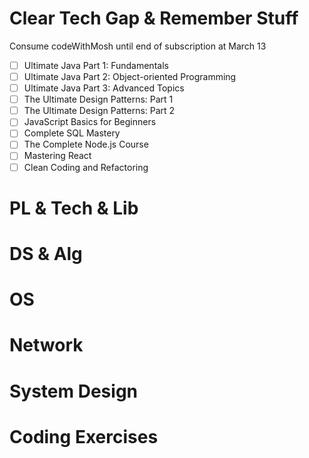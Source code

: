 # Clear Tech Gap & Remember Stuff

Consume codeWithMosh until end of subscription at March 13

- [ ] Ultimate Java Part 1: Fundamentals
- [ ] Ultimate Java Part 2: Object-oriented Programming
- [ ] Ultimate Java Part 3: Advanced Topics
- [ ] The Ultimate Design Patterns: Part 1
- [ ] The Ultimate Design Patterns: Part 2
- [ ] JavaScript Basics for Beginners
- [ ] Complete SQL Mastery
- [ ] The Complete Node.js Course
- [ ] Mastering React
- [ ] Clean Coding and Refactoring

# PL & Tech & Lib

# DS & Alg

# OS

# Network

# System Design

# Coding Exercises
